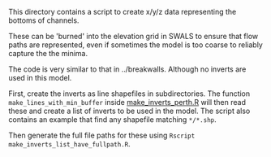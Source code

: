 This directory contains a script to create x/y/z data representing the bottoms of channels.

These can be 'burned' into the elevation grid in SWALS to ensure that flow paths
are represented, even if sometimes the model is too coarse to reliably
capture the the minima.

The code is very similar to that in ../breakwalls. Although no inverts are used in this model.

First, create the inverts as line shapefiles in subdirectories. The function `make_lines_with_min_buffer` inside [make_inverts_perth.R](make_inverts_perth.R) will then read these and create a list of inverts to be used in the model. The script also contains an example that find any shapefile matching `*/*.shp`.

Then generate the full file paths for these using `Rscript make_inverts_list_have_fullpath.R`.
